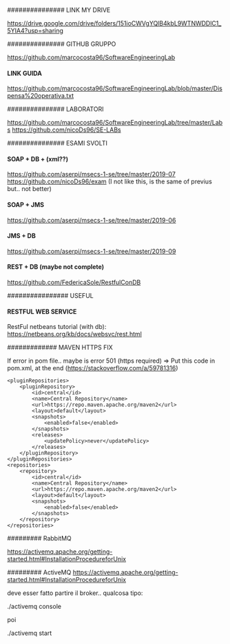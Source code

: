 ############### LINK MY DRIVE

https://drive.google.com/drive/folders/151ioCWVgYQlB4kbL9WTNWDDlC1_5YIA4?usp=sharing

############### GITHUB GRUPPO

https://github.com/marcocosta96/SoftwareEngineeringLab
#### LINK GUIDA

https://github.com/marcocosta96/SoftwareEngineeringLab/blob/master/Dispensa%20operativa.txt


############### LABORATORI

https://github.com/marcocosta96/SoftwareEngineeringLab/tree/master/Labs
https://github.com/nicoDs96/SE-LABs


############### ESAMI SVOLTI

#### SOAP + DB + (xml??)
https://github.com/aserpi/msecs-1-se/tree/master/2019-07
https://github.com/nicoDs96/exam (I not like this, is the same of previus but.. not better)

#### SOAP + JMS
https://github.com/aserpi/msecs-1-se/tree/master/2019-06

#### JMS + DB
https://github.com/aserpi/msecs-1-se/tree/master/2019-09




#### REST + DB (maybe not complete)
https://github.com/FedericaSole/RestfulConDB



################ USEFUL
#### RESTFUL WEB SERVICE
RestFul netbeans tutorial (with db): https://netbeans.org/kb/docs/websvc/rest.html






############# MAVEN HTTPS FIX

If error in pom file.. maybe is error 501 (https required)
=> Put this code in pom.xml, at the end (https://stackoverflow.com/a/59781316)

    <pluginRepositories>
        <pluginRepository>
            <id>central</id>
            <name>Central Repository</name>
            <url>https://repo.maven.apache.org/maven2</url>
            <layout>default</layout>
            <snapshots>
                <enabled>false</enabled>
            </snapshots>
            <releases>
                <updatePolicy>never</updatePolicy>
            </releases>
        </pluginRepository>
    </pluginRepositories>
    <repositories>
        <repository>
            <id>central</id>
            <name>Central Repository</name>
            <url>https://repo.maven.apache.org/maven2</url>
            <layout>default</layout>
            <snapshots>
                <enabled>false</enabled>
            </snapshots>
        </repository>
    </repositories>





######### RabbitMQ 

https://activemq.apache.org/getting-started.html#InstallationProcedureforUnix

######### ActiveMQ
https://activemq.apache.org/getting-started.html#InstallationProcedureforUnix

deve esser fatto partire il broker.. qualcosa tipo: 

./activemq console

poi

./activemq start
